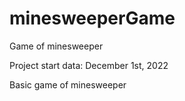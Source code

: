 # minesweeperGame
Game of minesweeper

Project start data: December 1st, 2022

Basic game of minesweeper
